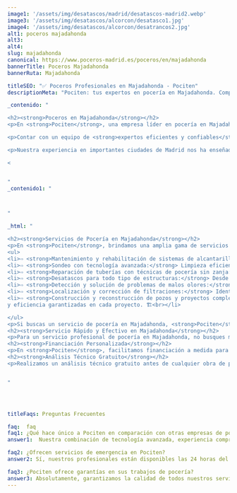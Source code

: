 ```yaml
---
image1: '/assets/img/desatascos/madrid/desatascos-madrid2.webp'
image3: '/assets/img/desatascos/alcorcon/desatasco1.jpg'
image4: '/assets/img/desatascos/alcorcon/desatrancos2.jpg'
alt1: poceros majadahonda
alt3:
alt4:
slug: majadahonda
canonical: https://www.poceros-madrid.es/poceros/en/majadahonda
bannerTitle: Poceros Majadahonda
bannerRuta: Majadahonda

titleSEO: "✅ Poceros Profesionales en Majadahonda - Pociten"
descriptionMeta: "Pociten: tus expertos en pocería en Majadahonda. Compromiso con la calidad y mejora de presupuestos. Llámanos al 647 37 67 82 📱."

_contenido: "

<h2><strong>Poceros en Majadahonda</strong></h2>
<p>En <strong>Pociten</strong>, una empresa líder en pocería en Majadahonda, nos destacamos por nuestra <strong>tecnología avanzada</strong> en el mantenimiento y limpieza de pozos y sistemas de alcantarillado. Entendemos la <em>importancia crítica</em> de estos servicios para mantener la funcionalidad y salubridad tanto en pequeñas como en grandes ciudades, especialmente cuando se enfrentan a atascos y colapsos. 🚧</p>

<p>Contar con un equipo de <strong>expertos eficientes y confiables</strong> es esencial para manejar cualquier emergencia. Nuestros profesionales en Majadahonda están técnicamente preparados y poseen una <em>amplia experiencia</em> y dedicación al servicio, listos para resolver cualquier problema de pocería que surja. 👷‍♂️</p>

<p>Nuestra experiencia en importantes ciudades de Madrid nos ha enseñado a evitar errores comunes y a proteger la salud de nuestros clientes y la integridad de las estructuras urbanas. Disponibles <strong>las 24 horas del día, los 365 días del año</strong>, ofrecemos soluciones rápidas a emergencias a tarifas competitivas en relación con la calidad de nuestro servicio. ⏰</p>

<


"
_contenido1: "



"

_html: "

<h2><strong>Servicios de Pocería en Majadahonda</strong></h2>
<p>En <strong>Pociten</strong>, brindamos una amplia gama de servicios de pocería en Majadahonda, disponibles incluso en días festivos:</p>
<ul>
<li>⇨ <strong>Mantenimiento y rehabilitación de sistemas de alcantarillado:</strong> Prevención de futuros colapsos. 🚧<br></li>
<li>⇨ <strong>Sondeo con tecnología avanzada:</strong> Limpieza eficiente de tuberías, cañerías y pozos sin necesidad de excavaciones disruptivas. 🚜<br></li>
<li>⇨ <strong>Reparación de tuberías con técnicas de pocería sin zanja:</strong> Renovación y reparación mínimamente invasiva. 🔧<br></li>
<li>⇨ <strong>Desatascos para todo tipo de estructuras:</strong> Desde alcantarillados hasta cañerías individuales. 🚿<br></li>
<li>⇨ <strong>Detección y solución de problemas de malos olores:</strong> Diagnóstico preciso con tecnología avanzada. 👃<br></li>
<li>⇨ <strong>Localización y corrección de filtraciones:</strong> Identificación y resolución efectiva de la fuente del problema. 💧<br></li>
<li>⇨ <strong>Construcción y reconstrucción de pozos y proyectos completos de alcantarillado:</strong> Calidad
y eficiencia garantizadas en cada proyecto. 🏗️<br></li>

</ul>
<p>Si buscas un servicio de pocería en Majadahonda, <strong>Pociten</strong> es tu mejor opción. Solicita un presupuesto sin compromiso y disfruta de nuestras tarifas ajustadas a tus necesidades, asegurando el mejor servicio en la región. 💼</p>
<h2><strong>Servicio Rápido y Efectivo en Majadahonda</strong></h2>
<p>Para un servicio profesional de pocería en Majadahonda, no busques más allá de <strong>Pociten</strong>. Ofrecemos soluciones rápidas, profesionales y 100% efectivas para todas tus necesidades de pocería y desatascos. ⚡</p>
<h2><strong>Financiación Personalizada</strong></h2>
<p>En <strong>Pociten</strong>, facilitamos financiación a medida para obras de pocería y construcción de pozos. Contáctanos para informarte y resolver cualquier duda sobre nuestros servicios en toda la Comunidad de Madrid y provincias cercanas. 💳</p>
<h2><strong>Análisis Técnico Gratuito</strong></h2>
<p>Realizamos un análisis técnico gratuito antes de cualquier obra de pocería o instalación de tuberías, arquetas, etc. Nuestros expertos visitarán tu ubicación para evaluar el terreno y ofrecerte un presupuesto personalizado sin compromiso. Además, nuestro equipo de arquitectura te proporcionará un informe detallado sobre el proyecto. 🔍</p>


"




titleFaqs: Preguntas Frecuentes

faq:  faq
faq1: ¿Qué hace único a Pociten en comparación con otras empresas de pocería en Majadahonda?
answer1:  Nuestra combinación de tecnología avanzada, experiencia comprobada y disponibilidad constante nos distingue en el mercado. Ofrecemos soluciones rápidas y efectivas a cualquier problema de pocería

faq2: ¿Ofrecen servicios de emergencia en Pociten?
answer2: Sí, nuestros profesionales están disponibles las 24 horas del día, los 365 días del año, para responder a cualquier emergencia de pocería o desatasco en Majadahonda

faq3: ¿Pociten ofrece garantías en sus trabajos de pocería?
answer3: Absolutamente, garantizamos la calidad de todos nuestros servicios de pocería, incluyendo reparaciones, mantenimientos y construcciones, asegurando la satisfacción total de nuestros clientes
---
```


